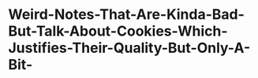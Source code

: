 # Weird-Notes-That-Are-Kinda-Bad-But-Talk-About-Cookies-Which-Justifies-Their-Quality-But-Only-A-Bit-